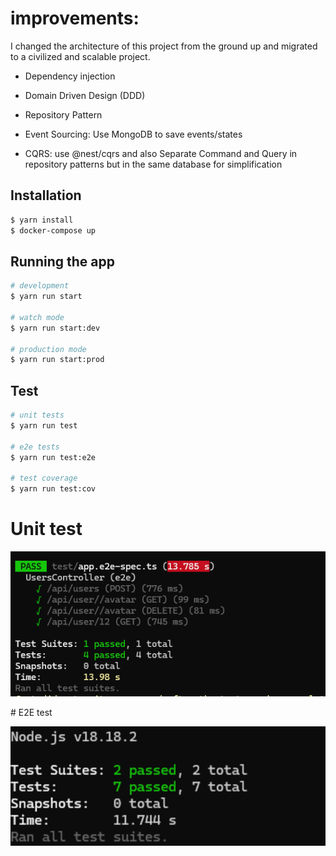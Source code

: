 # improvements:
I changed the architecture of this project from the ground up and migrated to a civilized and scalable project.

* Dependency injection

* Domain Driven Design (DDD)
* Repository Pattern
* Event Sourcing: Use MongoDB to save events/states
* CQRS: use @nest/cqrs  and also Separate Command and Query in repository patterns but in the same database for simplification 

## Installation

```bash
$ yarn install
$ docker-compose up
```

## Running the app

```bash
# development
$ yarn run start

# watch mode
$ yarn run start:dev

# production mode
$ yarn run start:prod
```

## Test

```bash
# unit tests
$ yarn run test

# e2e tests
$ yarn run test:e2e

# test coverage
$ yarn run test:cov
```

# Unit test

<p align="center">
  <img src="./assets/Screenshot 2024-03-19 094020.png" width="1000" alt="Nest Logo" />
</p>
# E2E test

<p align="center">
  <img src="./assets/Screenshot 2024-03-19 104503.png" width="1000" alt="Nest Logo" />
</p>
